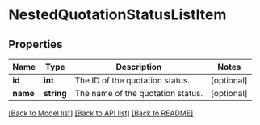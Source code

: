# NestedQuotationStatusListItem

## Properties
Name | Type | Description | Notes
------------ | ------------- | ------------- | -------------
**id** | **int** | The ID of the quotation status. | [optional] 
**name** | **string** | The name of the quotation status. | [optional] 

[[Back to Model list]](../README.md#documentation-for-models) [[Back to API list]](../README.md#documentation-for-api-endpoints) [[Back to README]](../README.md)


